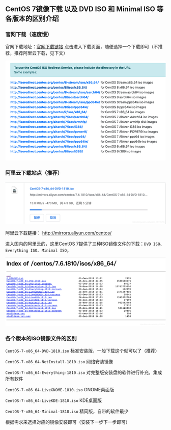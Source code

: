 ## CentOS 7镜像下载 以及 DVD ISO 和 Minimal ISO 等各版本的区别介绍 <!-- {docsify-ignore} -->

### 官网下载（速度慢）

官网下载地址：[官网下载链接](http://isoredirect.centos.org/centos/)
点击进入下载页面，随便选择一个下载即可（不推荐，推荐阿里云下载，见下文）

![](../assets/2020-10-28_175249.png)


### 阿里云下载站点（推荐）

![](../assets/2020-10-28_181418.png)

阿里云下载链接： <http://mirrors.aliyun.com/centos/>

进入国内的阿里云的，这里CentOS 7提供了三种ISO镜像文件的下载：`DVD ISO`、`Everything ISO`、`Minimal ISO`。

![](../assets/2020-10-28_181700.png)

### 各个版本的ISO镜像文件的区别

`CentOS-7-x86_64-DVD-1810.iso` 标准安装版，一般下载这个就可以了（推荐）

`CentOS-7-x86_64-NetInstall-1810.iso` 网络安装镜像

`CentOS-7-x86_64-Everything-1810.iso` 对完整版安装盘的软件进行补充，集成所有软件

`CentOS-7-x86_64-LiveGNOME-1810.iso` GNOME桌面版

`CentOS-7-x86_64-LiveKDE-1810.iso` KDE桌面版

`CentOS-7-x86_64-Minimal-1810.iso` 精简版，自带的软件最少

根据需求来选择对应的镜像安装即可（安装下一步下一步即可）